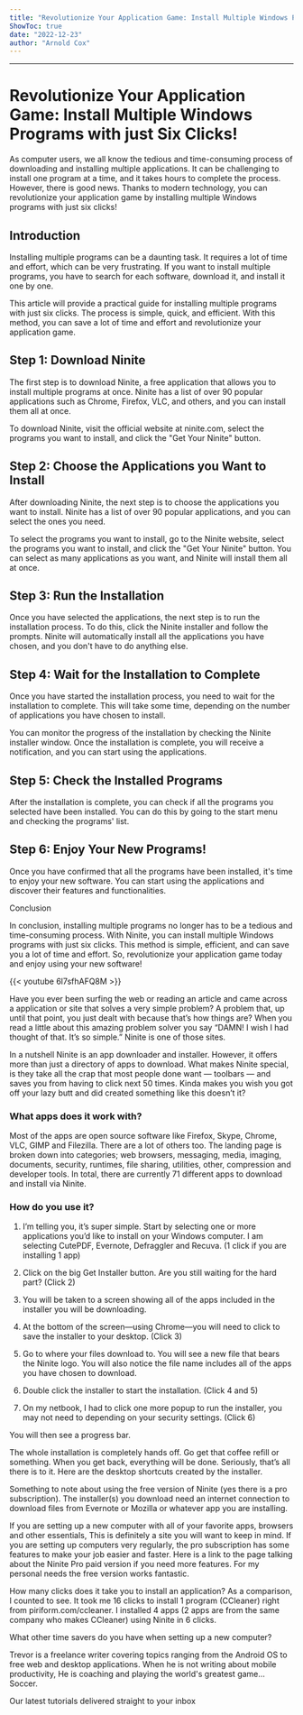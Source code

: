 ```yaml
---
title: "Revolutionize Your Application Game: Install Multiple Windows Programs with Just Six Clicks!"
ShowToc: true 
date: "2022-12-23"
author: "Arnold Cox"
---
```

*****
# Revolutionize Your Application Game: Install Multiple Windows Programs with just Six Clicks!

As computer users, we all know the tedious and time-consuming process of downloading and installing multiple applications. It can be challenging to install one program at a time, and it takes hours to complete the process. However, there is good news. Thanks to modern technology, you can revolutionize your application game by installing multiple Windows programs with just six clicks!

## Introduction

Installing multiple programs can be a daunting task. It requires a lot of time and effort, which can be very frustrating. If you want to install multiple programs, you have to search for each software, download it, and install it one by one.

This article will provide a practical guide for installing multiple programs with just six clicks. The process is simple, quick, and efficient. With this method, you can save a lot of time and effort and revolutionize your application game.

## Step 1: Download Ninite

The first step is to download Ninite, a free application that allows you to install multiple programs at once. Ninite has a list of over 90 popular applications such as Chrome, Firefox, VLC, and others, and you can install them all at once.

To download Ninite, visit the official website at ninite.com, select the programs you want to install, and click the "Get Your Ninite" button.

## Step 2: Choose the Applications you Want to Install

After downloading Ninite, the next step is to choose the applications you want to install. Ninite has a list of over 90 popular applications, and you can select the ones you need.

To select the programs you want to install, go to the Ninite website, select the programs you want to install, and click the "Get Your Ninite" button. You can select as many applications as you want, and Ninite will install them all at once.

## Step 3: Run the Installation

Once you have selected the applications, the next step is to run the installation process. To do this, click the Ninite installer and follow the prompts. Ninite will automatically install all the applications you have chosen, and you don't have to do anything else.

## Step 4: Wait for the Installation to Complete

Once you have started the installation process, you need to wait for the installation to complete. This will take some time, depending on the number of applications you have chosen to install.

You can monitor the progress of the installation by checking the Ninite installer window. Once the installation is complete, you will receive a notification, and you can start using the applications.

## Step 5: Check the Installed Programs

After the installation is complete, you can check if all the programs you selected have been installed. You can do this by going to the start menu and checking the programs' list.

## Step 6: Enjoy Your New Programs!

Once you have confirmed that all the programs have been installed, it's time to enjoy your new software. You can start using the applications and discover their features and functionalities.

Conclusion

In conclusion, installing multiple programs no longer has to be a tedious and time-consuming process. With Ninite, you can install multiple Windows programs with just six clicks. This method is simple, efficient, and can save you a lot of time and effort. So, revolutionize your application game today and enjoy using your new software!

{{< youtube 6l7sfhAFQ8M >}} 



 Have you ever been surfing the web or reading an article and came across a application or site that solves a very simple problem? A problem that, up until that point, you just dealt with because that’s how things are? When you read a little about this amazing problem solver you say “DAMN! I wish I had thought of that. It’s so simple.” Ninite is one of those sites.
 
In a nutshell Ninite is an app downloader and installer. However, it offers more than just a directory of apps to download. What makes Ninite special, is they take all the crap that most people done want — toolbars — and saves you from having to click next 50 times. Kinda makes you wish you got off your lazy butt and did created something like this doesn’t it?

 
### What apps does it work with?
 
Most of the apps are open source software like Firefox, Skype, Chrome, VLC, GIMP and Filezilla. There are a lot of others too. The landing page is broken down into categories; web browsers, messaging, media, imaging, documents, security, runtimes, file sharing, utilities, other, compression and developer tools. In total, there are currently 71 different apps to download and install via Ninite.
 

 
### How do you use it?
 
1. I’m telling you, it’s super simple. Start by selecting one or more applications you’d like to install on your Windows computer. I am selecting CutePDF, Evernote, Defraggler and Recuva. (1 click if you are installing 1 app)
 
2. Click on the big Get Installer button. Are you still waiting for the hard part? (Click 2)
 
3. You will be taken to a screen showing all of the apps included in the installer you will be downloading.
 
4. At the bottom of the screen—using Chrome—you will need to click to save the installer to your desktop. (Click 3)
 
5. Go to where your files download to. You will see a new file that bears the Ninite logo. You will also notice the file name includes all of the apps you have chosen to download.
 
6. Double click the installer to start the installation. (Click 4 and 5)
 
7. On my netbook, I had to click one more popup to run the installer, you may not need to depending on your security settings. (Click 6)
 
You will then see a progress bar.
 
The whole installation is completely hands off. Go get that coffee refill or something. When you get back, everything will be done. Seriously, that’s all there is to it. Here are the desktop shortcuts created by the installer.
 
Something to note about using the free version of Ninite (yes there is a pro subscription). The installer(s) you download need an internet connection to download files from Evernote or Mozilla or whatever app you are installing.
 
If you are setting up a new computer with all of your favorite apps, browsers and other essentials, This is definitely a site you will want to keep in mind. If you are setting up computers very regularly, the pro subscription has some features to make your job easier and faster. Here is a link to the page talking about the Ninite Pro paid version if you need more features. For my personal needs the free version works fantastic.
 
How many clicks does it take you to install an application? As a comparison, I counted to see. It took me 16 clicks to install 1 program (CCleaner) right from piriform.com/ccleaner. I installed 4 apps (2 apps are from the same company who makes CCleaner) using Ninite in 6 clicks.
 
What other time savers do you have when setting up a new computer?
 
Trevor is a freelance writer covering topics ranging from the Android OS to free web and desktop applications. When he is not writing about  mobile productivity, He is coaching and playing the world's greatest game... Soccer.
 
Our latest tutorials delivered straight to your inbox




